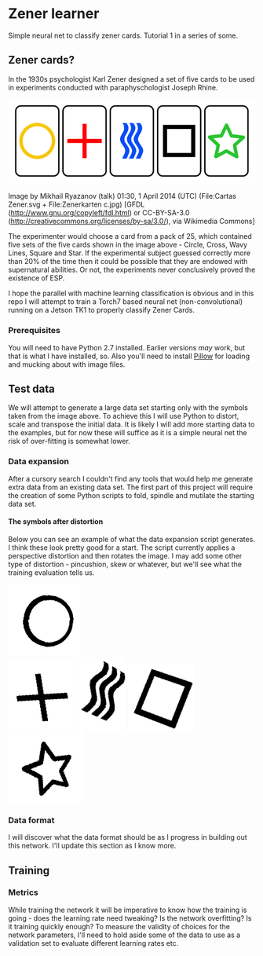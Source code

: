 # Zener learner
Simple neural net to classify zener cards. Tutorial 1 in a series of some.

## Zener cards?
In the 1930s psychologist Karl Zener designed a set of five cards to be used in experiments conducted with paraphyschologist Joseph Rhine.

![Zener Cards Image - Circle, Cross, Wavy Lines, Square, Star](https://github.com/mlennox/1-tk1-torch-zener-learner/blob/master/data/Zener_cards_color.svg.png)

Image by Mikhail Ryazanov (talk) 01:30, 1 April 2014 (UTC) (File:Cartas Zener.svg + File:Zenerkarten c.jpg) [GFDL (http://www.gnu.org/copyleft/fdl.html) or CC-BY-SA-3.0 (http://creativecommons.org/licenses/by-sa/3.0/), via Wikimedia Commons]

The experimenter would choose a card from a pack of 25, which contained five sets of the five cards shown in the image above - Circle, Cross, Wavy Lines, Square and Star. If the experimental subject guessed correctly more than 20% of the time then it could be possible that they are endowed with supernatural abilities. Or not, the experiments never conclusively proved the existence of ESP.

I hope the parallel with machine learning classification is obvious and in this repo I will attempt to train a Torch7 based neural net (non-convolutional) running on a Jetson TK1 to properly classify Zener Cards.

### Prerequisites
You will need to have Python 2.7 installed. Earlier versions *may* work, but that is what I have installed, so. Also you'll need to install [Pillow](https://pillow.readthedocs.io/en/3.0.0/installation.html) for loading and mucking about with image files.

## Test data
We will attempt to generate a large data set starting only with the symbols taken from the image above.
To achieve this I will use Python to distort, scale and transpose the initial data.
It is likely I will add more starting data to the examples, but for now these will suffice as it is a simple neural net the risk of over-fitting is somewhat lower.

### Data expansion
After a cursory search I couldn't find any tools that would help me generate extra data from an existing data set. The first part of this project will require the creation of some Python scripts to fold, spindle and mutilate the starting data set.

#### The symbols after distortion
Below you can see an example of what the data expansion script generates. I think these look pretty good for a start. The script currently applies a perspective distortion and then rotates the image. I may add some other type of distortion - pincushion, skew or whatever, but we'll see what the training evaluation tells us.

![Circle](https://github.com/mlennox/1-tk1-torch-zener-learner/blob/master/content/circle3.png)  
![Cross](https://github.com/mlennox/1-tk1-torch-zener-learner/blob/master/content/cross8.png)
![Wavy](https://github.com/mlennox/1-tk1-torch-zener-learner/blob/master/content/wavy8.png)
![Square](https://github.com/mlennox/1-tk1-torch-zener-learner/blob/master/content/square5.png)
![Star](https://github.com/mlennox/1-tk1-torch-zener-learner/blob/master/content/star7.png)

### Data format
I will discover what the data format should be as I progress in building out this network. I'll update this section as I know more.

## Training

### Metrics
While training the network it will be imperative to know how the training is going - does the learning rate need tweaking? Is the network overfitting? Is it training quickly enough?
To measure the validity of choices for the network parameters, I'll need to hold aside some of the data to use as a validation set to evaluate different learning rates etc.
